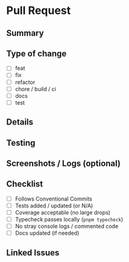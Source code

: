 # Pull Request

## Summary
<!-- Briefly describe WHAT & WHY -->

## Type of change

- [ ] feat
- [ ] fix
- [ ] refactor
- [ ] chore / build / ci
- [ ] docs
- [ ] test

## Details
<!-- Optional: deeper context, design decisions, tradeoffs -->

## Testing
<!-- How did you test? Commands, cases covered. -->

## Screenshots / Logs (optional)

## Checklist

- [ ] Follows Conventional Commits
- [ ] Tests added / updated (or N/A)
- [ ] Coverage acceptable (no large drops)
- [ ] Typecheck passes locally (`pnpm typecheck`)
- [ ] No stray console logs / commented code
- [ ] Docs updated (if needed)

## Linked Issues
<!-- e.g. Closes #123 -->
